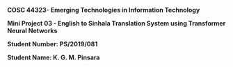 **COSC 44323- Emerging Technologies in Information Technology**

**Mini Project 03 - English to Sinhala Translation System using Transformer Neural Networks**

**Student Number: PS/2019/081**

**Student Name: K. G. M. Pinsara**
